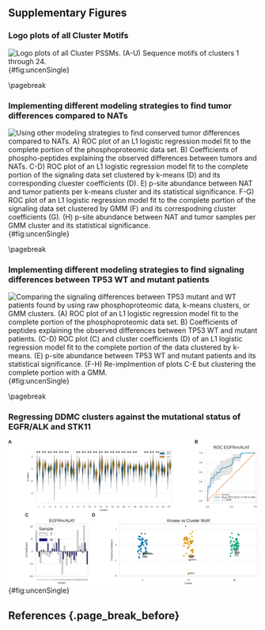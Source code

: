 ## Supplementary Figures

<!-- (Supp. Figure 1) -->
### Logo plots of all Cluster Motifs

![**Logo plots of all Cluster PSSMs.** (A-U) Sequence motifs of clusters 1 through 24.](figureMS1.svg){#fig:uncenSingle}

\pagebreak

<!-- (Supp. Figure 3) -->
### Implementing different modeling strategies to find tumor differences compared to NATs

![**Using other modeling strategies to find conserved tumor differences compared to NATs.** A) ROC plot of an L1 logistic regression model fit to the complete portion of the phosphoproteomic data set. B) Coefficients of phospho-peptides explaining the observed differences between tumors and NATs. C-D) ROC plot of an L1 logistic regression model fit to the complete portion of the signaling data set clustered by k-means (D) and its corresponding cluester coefficients (D). E) p-site abundance between NAT and tumor patients per k-means cluster and its statistical significance. F-G) ROC plot of an L1 logistic regression model fit to the complete portion of the signaling data set clustered by GMM (F) and its correspodning cluster coefficients (G). (H) p-site abundance between NAT and tumor samples per GMM cluster and its statistical significance.](figureMS3.svg){#fig:uncenSingle}

\pagebreak

<!-- (Supp. Figure 4) -->
### Implementing different modeling strategies to find signaling differences between TP53 WT and mutant patients

![**Comparing the signaling differences between TP53 mutant and WT patients found by using raw phosphoproteomic data, k-means clusters, or GMM clusters.** (A) ROC plot of an L1 logistic regression model fit to the complete portion of the phosphoproteomic data set. B) Coefficients of peptides explaining the observed differences between TP53 WT and mutant patients. (C-D) ROC plot (C) and cluster coefficients (D) of an L1 logistic regression model fit to the complete portion of the data clustered by k-means. (E) p-site abundance between TP53 WT and mutant patients and its statistical significance. (F-H) Re-implmention of plots C-E but clustering the complete portion with a GMM.](figureMS4.svg){#fig:uncenSingle}


\pagebreak

<!-- (Supp. Figure 5) -->
### Regressing DDMC clusters against the mutational status of EGFR/ALK and STK11

![**Prediction of EGFRm/ALKf and STK11 mutants.** A) TP53 cluster coefficients of an L1 logistic regression model. B) Phosphorylation levels of EGFR/ALK WT versus mutant patients and its statistical significance. C) ROC plot of an L1 logistic regression model fit to the DDMC clusters D) EGFRm/ALKf DDMC cluster coefficients of an L1 logistic regression model. (E-G) Re-implementation of plots B-D but predicting STK11 mutational status.](figureMS5.svg){#fig:uncenSingle}


## References {.page_break_before}

<!-- Explicitly insert bibliography here -->
<div id="refs"></div>
